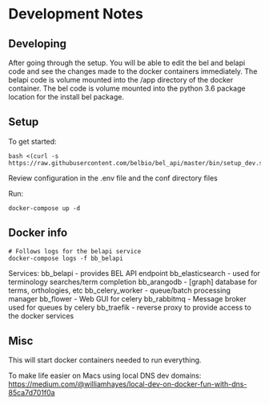 # Development Notes

## Developing

After going through the setup. You will be able to edit the bel and belapi code and see
the changes made to the docker containers immediately. The belapi code is volume mounted
into the /app directory of the docker container. The bel code is volume mounted into the
python 3.6 package location for the install bel package.

## Setup

To get started:

    bash <(curl -s https://raw.githubusercontent.com/belbio/bel_api/master/bin/setup_dev.sh)

Review configuration in the .env file and the conf directory files

Run:

    docker-compose up -d

## Docker info

    # Follows logs for the belapi service
    docker-compose logs -f bb_belapi

Services:
    bb_belapi - provides BEL API endpoint
    bb_elasticsearch - used for terminology searches/term completion
    bb_arangodb - [graph] database for terms, orthologies, etc
    bb_celery_worker - queue/batch processing manager
    bb_flower - Web GUI for celery
    bb_rabbitmq - Message broker used for queues by celery
    bb_traefik - reverse proxy to provide access to the docker services

## Misc

This will start docker containers needed to run everything.

To make life easier on Macs using local DNS dev domains: https://medium.com/@williamhayes/local-dev-on-docker-fun-with-dns-85ca7d701f0a



